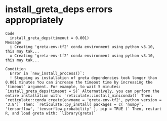 # install_greta_deps errors appropriately

    Code
      install_greta_deps(timeout = 0.001)
    Message
      i Creating 'greta-env-tf2' conda environment using python v3.10, this may tak...
      x Creating 'greta-env-tf2' conda environment using python v3.10, this may tak...
      
    Condition
      Error in `new_install_process()`:
      ! Stopping as installation of greta dependencies took longer than 0.001 minutes You can increase the timeout time by increasing the `timeout` argument. For example, to wait 5 minutes: `install_greta_deps(timeout = 5)` Alternatively, you can perform the entire installation with: `reticulate::install_miniconda()` Then: `reticulate::conda_create(envname = 'greta-env-tf2', python_version = '3.8')` Then: `reticulate::py_install( packages = c( 'numpy', 'tensorflow', 'tensorflow-probability' ), pip = TRUE )` Then, restart R, and load greta with: `library(greta)`

